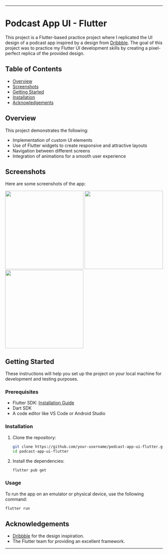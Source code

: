 
---

# Podcast App UI - Flutter

This project is a Flutter-based practice project where I replicated the UI design of a podcast app inspired by a design from [Dribbble](https://dribbble.com/shots/24316041-Podcast-mobile-version). The goal of this project was to practice my Flutter UI development skills by creating a pixel-perfect replica of the provided design.

## Table of Contents

- [Overview](#overview)
- [Screenshots](#screenshots)
- [Getting Started](#getting-started)
- [Installation](#installation)
- [Acknowledgements](#acknowledgements)

## Overview

This project demonstrates the following:
- Implementation of custom UI elements
- Use of Flutter widgets to create responsive and attractive layouts
- Navigation between different screens
- Integration of animations for a smooth user experience

## Screenshots

Here are some screenshots of the app:

<p float="left">
  <img src="screenshots/home_screen.png" width="250" />
  <img src="screenshots/player_screen.png" width="250" /> 
  <img src="screenshots/exclusive_screen.png" width="250" /> 
</p>

## Getting Started

These instructions will help you set up the project on your local machine for development and testing purposes.

### Prerequisites

- Flutter SDK: [Installation Guide](https://flutter.dev/docs/get-started/install)
- Dart SDK
- A code editor like VS Code or Android Studio

### Installation

1. Clone the repository:
   ```sh
   git clone https://github.com/your-username/podcast-app-ui-flutter.git
   cd podcast-app-ui-flutter
   ```

2. Install the dependencies:
   ```sh
   flutter pub get
   ```

### Usage

To run the app on an emulator or physical device, use the following command:
```sh
flutter run
```

## Acknowledgements

- [Dribbble](https://dribbble.com/shots/24316041-Podcast-mobile-version) for the design inspiration.
- The Flutter team for providing an excellent framework.

---